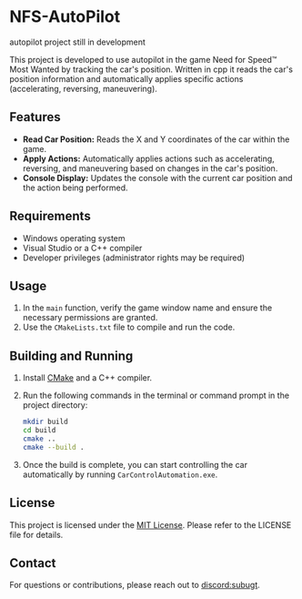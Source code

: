 # NFS-AutoPilot
autopilot project still in development

This project is developed to use autopilot in the game Need for Speed™ Most Wanted by tracking the car's position. Written in cpp it reads the car's position information and automatically applies specific actions (accelerating, reversing, maneuvering).

## Features

- **Read Car Position:** Reads the X and Y coordinates of the car within the game.
- **Apply Actions:** Automatically applies actions such as accelerating, reversing, and maneuvering based on changes in the car's position.
- **Console Display:** Updates the console with the current car position and the action being performed.

## Requirements

- Windows operating system
- Visual Studio or a C++ compiler
- Developer privileges (administrator rights may be required)

## Usage

1. In the `main` function, verify the game window name and ensure the necessary permissions are granted.
2. Use the `CMakeLists.txt` file to compile and run the code.

## Building and Running

1. Install [CMake](https://cmake.org/download/) and a C++ compiler.
2. Run the following commands in the terminal or command prompt in the project directory:

    ```bash
    mkdir build
    cd build
    cmake ..
    cmake --build .
    ```

3. Once the build is complete, you can start controlling the car automatically by running `CarControlAutomation.exe`.

## License

This project is licensed under the [MIT License](https://opensource.org/licenses/MIT). Please refer to the LICENSE file for details.

## Contact

For questions or contributions, please reach out to [discord:subugt](https://discord.com/users/1088544030205431859).
